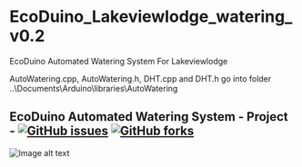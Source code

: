 # EcoDuino_Lakeviewlodge_watering_v0.2
EcoDuino Automated Watering System For Lakeviewlodge

AutoWatering.cpp, AutoWatering.h, DHT.cpp and DHT.h go into folder ..\Documents\Arduino\libraries\AutoWatering

## EcoDuino Automated Watering System - Project - [![GitHub issues](https://img.shields.io/github/issues/antzsmt/EcoDuino_Lakeviewlodge_watering_v0.2)](https://github.com/antzsmt/EcoDuino_Lakeviewlodge_watering_v0.2/issues) [![GitHub forks](https://img.shields.io/github/forks/antzsmt/EcoDuino_Lakeviewlodge_watering_v0.2)](https://github.com/antzsmt/EcoDuino_Lakeviewlodge_watering_v0.2/network) 

![Image alt text](https://snipboard.io/0AYckj.jpg)
